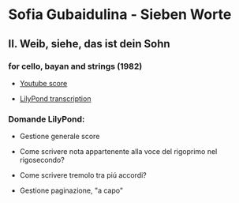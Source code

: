 # Sofia Gubaidulina - Sieben Worte 

## II. Weib, siehe, das ist dein Sohn

### for cello, bayan and strings (1982)

- [Youtube score](https://www.youtube.com/watch?v=uAMboPrZ4jM)

- [LilyPond transcription](https://github.com/Velitch/BN_Musica_Elettronica/tree/main/IBN/COME-02-composizione-IBN/Trascrizioni-LilyPond/Gubaidulina-%20II.%20Weib%2C%20siehe%2C%20das%20ist%20dein%20Sohn)


### Domande LilyPond:

- Gestione generale score

- Come scrivere nota appartenente alla voce del rigoprimo nel rigosecondo?

- Come scrivere tremolo tra piú accordi?

- Gestione paginazione, "a capo"


